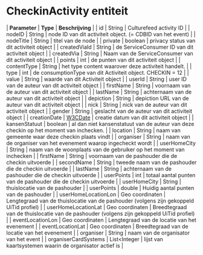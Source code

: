 ---
---

# CheckinActivity entiteit

| **Parameter** | **Type** | **Beschrijving** |
| id | String | Culturefeed activity ID |
| nodeID | String | node ID van dit activiteit object. (= CDBID van het event) |
| nodeTitle | String | titel van de node |
| private | boolean | privacy status van dit activiteit object |
| createdViaId | String | de ServiceConsumer ID van dit activiteit object |
| createdVia | String | Naam van de ServiceConsumer van dit activiteit object |
| points | int | de punten van dit activiteit object |
| contentType | String | het type content waarover deze activiteit handelt. |
| type | int | de consumptionType van dit Activiteit object. CHECKIN = 12 |
| value | String | waarde van dit Activiteit object |
| userId | String | user ID van de auteur van dit activiteit object |
| firstName | String | voornaam van de auteur van dit activiteit object |
| lastName | String | achternaam van de auteur van dit activiteit object |
| depiction | String | depiction URL van de auteur van dit activiteit object |
| nick | String | nick van de auteur van dit activiteit object |
| gender | String | geslacht van de auteur van dit activiteit object |
| creationDate | <u>W3CDate</u> | creatie datum van dit activiteit object |
| kansenStatuut | boolean | al dan niet kansenstatuut van de auteur van deze checkin op het moment van inchecken. |
| location | String | naam van gemeente waar deze checkin plaats vindt |
| organiser | String | naam van de organiser van het evenement waarop ingecheckt wordt |
| userHomeCity | String | naam van de woonplaats van de gebruiker op het moment van inchecken |
| firstName | String | voornaam van de pashouder die de checkin uitvoerde |
| secondName | String | tweede naam van de pashouder die de checkin uitvoerde |
| lastName | String | achternaam van de pashouder die de checkin uitvoerde |
| userPoints | int | totaal aantal punten van de pashouder die de checkin uitvoerde |
| userHomeCity | String | thuislocatie van de pashouder |
| userPoints | double | Huidig aantal punten van de pashouder |
| userHomeLocationLon | Geo coordinaten | Lengtegraad van de thuislocatie van de pashouder (volgens zijn gekoppeld UiTid profiel) |
| userHomeLocationLat | Geo coordinaten | Breedtegraad van de thuislocatie van de pashouder (volgens zijn gekoppeld UiTid profiel) |
| eventLocationLon | Geo coordinaten | Lengtegraad van de locatie van het evenement |
| eventLocationLat | Geo coordinaten | Breedtegraad van de locatie van het evenement |
| organiser | String | naam van de organisator van het event |
| organiserCardSystems | List<Integer | lijst van kaartsystemen waarin de organisator actief is |